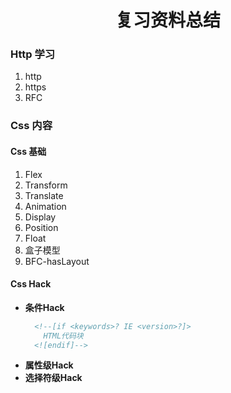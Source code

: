 <h1 style='text-align: center'>复习资料总结</h1>


### Http 学习 

1. http
2. https
3. RFC

### Css 内容 

#### Css 基础 

1. Flex
2. Transform
3. Translate
4. Animation
5. Display
6. Position
7. Float
8. 盒子模型
9. BFC-hasLayout 

#### Css Hack
- **条件Hack** 
  ```html
    <!--[if <keywords>? IE <version>?]>
      HTML代码块
    <![endif]-->
  ```
- **属性级Hack** 
- **选择符级Hack**  